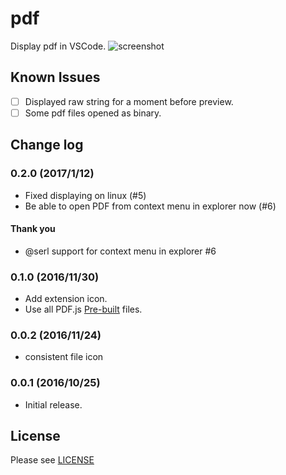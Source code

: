 # pdf

Display pdf in VSCode.
![screenshot](https://raw.githubusercontent.com/tomoki1207/vscode-pdfviewer/images/screenshot.png)

## Known Issues

- [ ] Displayed raw string for a moment before preview.
- [ ] Some pdf files opened as binary.

## Change log

### 0.2.0 (2017/1/12)

- Fixed displaying on linux (#5)
- Be able to open PDF from context menu in explorer now (#6)

#### Thank you
- @serl support for context menu in explorer #6

### 0.1.0 (2016/11/30)

- Add extension icon.
- Use all PDF.js [Pre-built](https://mozilla.github.io/pdf.js/getting_started/#download) files.

### 0.0.2 (2016/11/24)

- consistent file icon

### 0.0.1 (2016/10/25)

- Initial release.

## License
Please see [LICENSE](./LICENSE)
